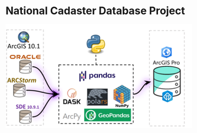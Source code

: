 # National Cadaster Database Project
![flow](https://github.com/OfirMazor/CadastreDataBaseConversion/blob/main/images/%D7%98%D7%9B%D7%A0%D7%99%D7%A7%D7%AA%20%D7%94%D7%A1%D7%91%D7%AA%20%D7%A0%D7%AA%D7%95%D7%A0%D7%99%D7%9D.png)
